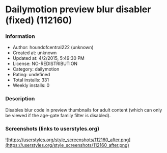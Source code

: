 # Dailymotion preview blur disabler (fixed) (112160)

### Information
- Author: houndofcentral222 (unknown)
- Created at: unknown
- Updated at: 4/2/2015, 5:49:30 PM
- License: NO-REDISTRIBUTION
- Category: dailymotion
- Rating: undefined
- Total installs: 331
- Weekly installs: 0


### Description
Disables blur code in preview thumbnails for adult content (which can only be viewed if the age-gate family filter is disabled).


### Screenshots (links to userstyles.org)
![https://userstyles.org/style_screenshots/112160_after.png](https://userstyles.org/style_screenshots/112160_after.png)


